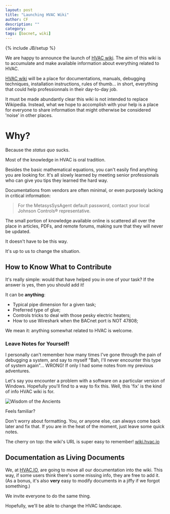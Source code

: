 ```yaml
---
layout: post
title: "Launching HVAC Wiki"
author: CF
description: ""
category: 
tags: [bacnet, wiki]
---
```

{% include JB/setup %}


We are happy to announce the launch of
[HVAC wiki](https://wiki.hvac.io). The aim of this wiki is to
accumulate and make available information about everything related to
HVAC.

[HVAC wiki](https://wiki.hvac.io) will be a place for documentations,
manuals, debugging techniques, installation instructions, rules of
thumb... in short, everything that could help professionnals in their
day-to-day job.

It must be made abundantly clear this wiki is not intended to replace
Wikipedia. Instead, what we hope to accomplish with your help is a
place for everyone to share information that might otherwise be
considered 'noise' in other places.


# Why?

Because the *status quo* sucks.

Most of the knowledge in HVAC is oral tradition.

Besides the basic mathematical equations, you can't easily find
anything you are looking for. It's all slowly learned by meeting
senior professionals who can give you tips they learned the hard way.

Documentations from vendors are often minimal, or even purposely
lacking in critical information:

> For the MetasysSysAgent default password, contact your local Johnson
> Controls® representative.

The small portion of knowledge available online is scattered all over
the place in articles, PDFs, and remote forums, making sure that they
will never be updated.

It doesn't have to be this way.

It's up to us to change the situation.

## How to Know What to Contribute

It's really simple: would that have helped you in one of your task? If
the answer is yes, then you should add it!

It can be **anything**:

- Typical pipe dimension for a given task;
- Preferred type of glue;
- Controls tricks to deal with those pesky electric heaters;
- How to use Wireshark when the BACnet port is NOT 47808;

We mean it: anything somewhat related to HVAC is welcome.

### Leave Notes for Yourself!

I personally can't remember how many times I've gone through the pain
of debugging a system, and say to myself "Bah, I'll never encounter
this type of system again"... WRONG! If only I had some notes from my
previous adventures.

Let's say you encounter a problem with a software on a particular
version of Windows. Hopefully you'll find to a way to fix this. Well,
this 'fix' is the kind of info HVAC wiki is for.

![Wisdom of the Ancients](http://imgs.xkcd.com/comics/wisdom_of_the_ancients.png)

Feels familiar?

Don't worry about formatting. You, or anyone else, can always come
back later and fix that. If you are in the heat of the moment, just
leave some quick notes.

The cherry on top: the wiki's URL is super easy to remember!
 [wiki.hvac.io](https://wiki.hvac.io)

## Documentation as Living Documents

We, at [HVAC.IO](https://hvac.io), are going to move all our
documentation into the wiki. This way, if some users think there's
some missing info, they are free to add it. (As a bonus, it's also
**very** easy to modify documents in a jiffy if we forgot something.)

We invite everyone to do the same thing.

Hopefully, we'll be able to change the HVAC landscape.

